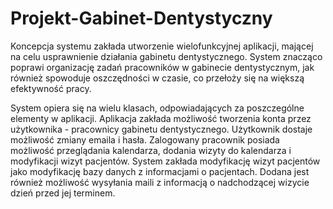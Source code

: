 # Projekt-Gabinet-Dentystyczny


Koncepcja systemu zakłada utworzenie wielofunkcyjnej aplikacji, mającej na celu usprawnienie działania gabinetu dentystycznego. System znacząco poprawi organizację zadań pracowników w gabinecie dentystycznym, jak również spowoduje oszczędności w czasie, co przełoży się na większą efektywność pracy.

System opiera się na wielu klasach, odpowiadających za poszczególne elementy w aplikacji. Aplikacja zakłada możliwość tworzenia konta przez użytkownika - pracownicy gabinetu dentystycznego. Użytkownik dostaje możliwość zmiany emaila i hasła. Zalogowany pracownik posiada możliwość przeglądania kalendarza, dodania wizyty do kalendarza i modyfikacji wizyt pacjentów. System zakłada modyfikację wizyt pacjentów jako modyfikację bazy danych z informacjami o pacjentach. Dodana jest również możliwość wysyłania maili z informacją o nadchodzącej wizycie dzień przed jej terminem.


